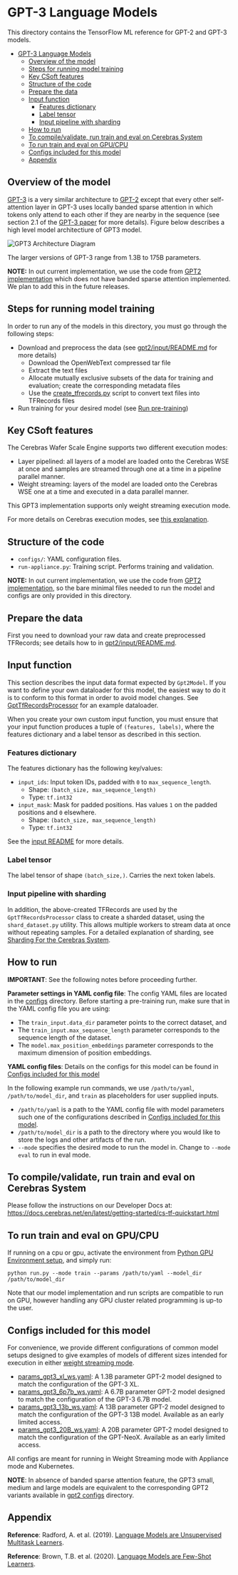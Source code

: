 # GPT-3 Language Models

This directory contains the TensorFlow ML reference for GPT-2 and GPT-3 models.

- [GPT-3 Language Models](#gpt-3-language-models)
  - [Overview of the model](#overview-of-the-model)
  - [Steps for running model training](#steps-for-running-model-training)
  - [Key CSoft features](#key-csoft-features)
  - [Structure of the code](#structure-of-the-code)
  - [Prepare the data](#prepare-the-data)
  - [Input function](#input-function)
    - [Features dictionary](#features-dictionary)
    - [Label tensor](#label-tensor)
    - [Input pipeline with sharding](#input-pipeline-with-sharding)
  - [How to run](#how-to-run)
  - [To compile/validate, run train and eval on Cerebras System](#to-compilevalidate-run-train-and-eval-on-cerebras-system)
  - [To run train and eval on GPU/CPU](#to-run-train-and-eval-on-gpucpu)
  - [Configs included for this model](#configs-included-for-this-model)
  - [Appendix](#appendix)

## Overview of the model

[GPT-3](https://arxiv.org/abs/2005.14165) is a very similar architecture to [GPT-2](https://d4mucfpksywv.cloudfront.net/better-language-models/language-models.pd) except that every other self-attention layer in GPT-3 uses locally banded sparse attention in which tokens only attend to each other if they are nearby in the sequence
(see section 2.1 of the [GPT-3 paper](https://arxiv.org/abs/2005.14165) for more details). Figure below describes a high level model architectiure of GPT3 model.

![GPT3 Architecture Diagram](./images/architecture_diagram.png)

The larger versions of GPT-3 range from 1.3B to 175B parameters.

**NOTE:** In out current implementation, we use the code from [GPT2 implementation](../gpt2/) which does not have banded sparse attention implemented. We plan to add this in the future releases.

## Steps for running model training

In order to run any of the models in this directory, you must go through the following steps:

- Download and preprocess the data (see [gpt2/input/README.md](../gpt2/input/README.md) for more details)
  - Download the OpenWebText compressed tar file
  - Extract the text files
  - Allocate mutually exclusive subsets of the data for training and evaluation; create the corresponding metadata files
  - Use the [create_tfrecords.py](../gpt2/input/create_tfrecords.py) script to convert text files into TFRecords files
- Run training for your desired model (see [Run pre-training](#run-pre-training))


## Key CSoft features

The Cerebras Wafer Scale Engine supports two different execution modes:

- Layer pipelined: all layers of a model are loaded onto the Cerebras WSE at once and samples are streamed through one at a time in a pipeline parallel manner.
- Weight streaming: layers of the model are loaded onto the Cerebras WSE one at a time and executed in a data parallel manner.

This GPT3 implementation supports only weight streaming execution mode.

For more details on Cerebras execution modes, see [this explanation](https://docs.cerebras.net/en/latest/cerebras-basics/cerebras-execution-modes.html).

## Structure of the code

- `configs/`: YAML configuration files.
- `run-appliance.py`: Training script. Performs training and validation.

**NOTE:** In out current implementation, we use the code from [GPT2 implementation](../gpt2/), so the bare minimal files needed to run the model and configs are only provided in this directory.

## Prepare the data

First you need to download your raw data and create preprocessed TFRecords;
see details how to in [gpt2/input/README.md](../gpt2/input/README.md).

## Input function

This section describes the input data format expected by `Gpt2Model`. If you want to define your own dataloader for this model,
the easiest way to do it is to conform to this format in order to avoid model changes. See [GptTfRecordsProcessor](../gpt2/input/GptTfRecordsProcessor) for an example dataloader.

When you create your own custom input function, you must ensure that your input function produces a tuple of
`(features, labels)`, where the features dictionary and a label tensor as described in this section.

### Features dictionary

The features dictionary has the following key/values:

- `input_ids`: Input token IDs, padded with `0` to `max_sequence_length`.
  - Shape: `(batch_size, max_sequence_length)`
  - Type: `tf.int32`
- `input_mask`: Mask for padded positions. Has values `1` on the padded positions and `0` elsewhere.
  - Shape: `(batch_size, max_sequence_length)`
  - Type: `tf.int32`

See the [input README](../gpt2/input/README.md#table-1-data-features-in-the-generated-tfrecords) for more details.

### Label tensor

The label tensor of shape `(batch_size,)`. Carries the next token labels.

### Input pipeline with sharding

In addition, the above-created TFRecords are used by the `GptTfRecordsProcessor` class to create a sharded dataset, using the `shard_dataset.py` utility. This allows multiple workers to stream data at once without repeating samples. For a detailed explanation of sharding, see <a href="https://docs.cerebras.net/en/latest/tensorflow-docs/preparing-tf-input/sharding-for-cs.html" class="external-link">Sharding For the Cerebras System</a>.

## How to run

**IMPORTANT**: See the following notes before proceeding further.

**Parameter settings in YAML config file**: The config YAML files are located in the [configs](configs/) directory. Before starting a pre-training run, make sure that in the YAML config file you are using:

- The `train_input.data_dir` parameter points to the correct dataset, and
- The `train_input.max_sequence_length` parameter corresponds to the sequence length of the dataset.
- The `model.max_position_embeddings` parameter corresponds to the maximum dimension of position embeddings.

**YAML config files**: Details on the configs for this model can be found in [Configs included for this model](#configs-included-for-this-model)

In the following example run commands, we use `/path/to/yaml`, `/path/to/model_dir`, and `train` as placeholders for user supplied inputs.

- `/path/to/yaml` is a path to the YAML config file with model parameters such one of the configurations described in [Configs included for this model](#configs-included-for-this-model).
- `/path/to/model_dir` is a path to the directory where you would like to store the logs and other artifacts of the run.
- `--mode` specifies the desired mode to run the model in. Change to `--mode eval` to run in eval mode.

## To compile/validate, run train and eval on Cerebras System

Please follow the instructions on our Developer Docs at:
https://docs.cerebras.net/en/latest/getting-started/cs-tf-quickstart.html

## To run train and eval on GPU/CPU

If running on a cpu or gpu, activate the environment from [Python GPU Environment setup](../../../../PYTHON-SETUP.md), and simply run:

```
python run.py --mode train --params /path/to/yaml --model_dir /path/to/model_dir
```

Note that our model implementation and run scripts are compatible to run on GPU, however handling any GPU cluster related programming is up-to the user.

## Configs included for this model

For convenience, we provide different configurations of common model setups designed to give examples of models of different sizes intended for execution in either [weight streaming mode](https://docs.cerebras.net/en/latest/cerebras-basics/cerebras-execution-modes.html).

- [params_gpt3_xl_ws.yaml](./configs/params_gpt3_xl_ws.yaml): A 1.3B parameter GPT-2 model designed to match the configuration of the GPT-3 XL.
- [params_gpt3_6p7b_ws.yaml](./configs/params_gpt3_6p7b_ws.yaml): A 6.7B parameter GPT-2 model designed to match the configuration of the GPT-3 6.7B model.
- [params_gpt3_13b_ws.yaml](./configs/params_gpt3_13b_ws_early_access.yaml): A 13B parameter GPT-2 model designed to match the configuration of the GPT-3 13B model. Available as an early limited access.
- [params_gpt3_20B_ws.yaml](./configs/params_gpt3_20B_ws_early_access.yaml): A 20B parameter GPT-2 model designed to match the configuration of the GPT-NeoX. Available as an early limited access.

All configs are meant for running in Weight Streaming mode with Appliance mode and Kubernetes.

**NOTE**: In absence of banded sparse attention feature, the GPT3 small, medium and large models are equivalent to the corresponding GPT2 variants available in [gpt2 configs](../gpt2/configs/) directory.

## Appendix

**Reference**: Radford, A. et al. (2019). [Language Models are Unsupervised Multitask Learners](https://d4mucfpksywv.cloudfront.net/better-language-models/language-models.pdf).

**Reference**: Brown, T.B. et al. (2020). [Language Models are Few-Shot Learners](https://arxiv.org/abs/2005.14165).
